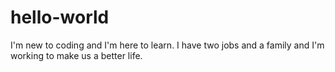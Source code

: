 # hello-world
I'm new to coding and I'm here to learn. I have two jobs and a family and I'm working to make us a better life.
